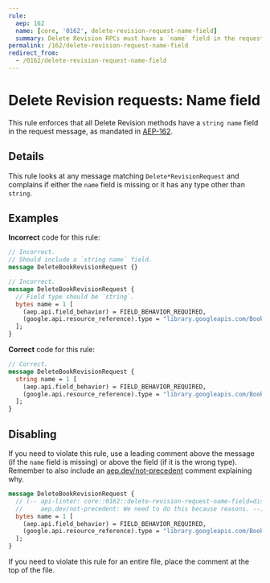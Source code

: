 ```yaml
---
rule:
  aep: 162
  name: [core, '0162', delete-revision-request-name-field]
  summary: Delete Revision RPCs must have a `name` field in the request.
permalink: /162/delete-revision-request-name-field
redirect_from:
  - /0162/delete-revision-request-name-field
---
```


# Delete Revision requests: Name field

This rule enforces that all Delete Revision methods have a `string name`
field in the request message, as mandated in [AEP-162][].

## Details

This rule looks at any message matching `Delete*RevisionRequest` and complains if
either the `name` field is missing or it has any type other than `string`.

## Examples

**Incorrect** code for this rule:

```proto
// Incorrect.
// Should include a `string name` field.
message DeleteBookRevisionRequest {}
```

```proto
// Incorrect.
message DeleteBookRevisionRequest {
  // Field type should be `string`.
  bytes name = 1 [
    (aep.api.field_behavior) = FIELD_BEHAVIOR_REQUIRED,
    (google.api.resource_reference).type = "library.googleapis.com/Book"
  ];
}
```

**Correct** code for this rule:

```proto
// Correct.
message DeleteBookRevisionRequest {
  string name = 1 [
    (aep.api.field_behavior) = FIELD_BEHAVIOR_REQUIRED,
    (google.api.resource_reference).type = "library.googleapis.com/Book"
  ];
}
```

## Disabling

If you need to violate this rule, use a leading comment above the message (if
the `name` field is missing) or above the field (if it is the wrong type).
Remember to also include an [aep.dev/not-precedent][] comment explaining why.

```proto
message DeleteBookRevisionRequest {
  // (-- api-linter: core::0162::delete-revision-request-name-field=disabled
  //     aep.dev/not-precedent: We need to do this because reasons. --)
  bytes name = 1 [
    (aep.api.field_behavior) = FIELD_BEHAVIOR_REQUIRED,
    (google.api.resource_reference).type = "library.googleapis.com/Book"
  ];
}
```

If you need to violate this rule for an entire file, place the comment at the
top of the file.

[aep-162]: https://aep.dev/162
[aep.dev/not-precedent]: https://aep.dev/not-precedent

